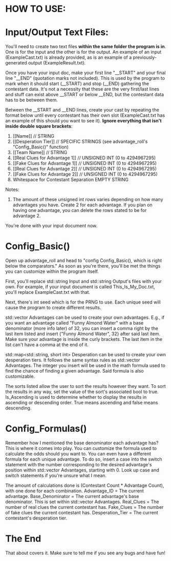 # HOW TO USE:

# Input/Output Text Files:

You'll need to create two text files **within the same folder the program is in**. One is for the input and the other is for the output. An example of an input (ExampleCast.txt) is already provided, as is an example of a previously-generated output (ExampleResult.txt).

Once you have your input doc, make your first line "__START" and your final line "__END" (quotation marks not included). This is used by the program to mark when it should start (__START) and stop (__END) gathering the contestant data. It's not a necessity that these are the very first/last lines and stuff can exist above __START or below __END, but the contestant data has to be between them.

Between the __START and __END lines, create your cast by repeating the format below until every contestant has their own slot (ExampleCast.txt has an example of this should you want to see it). **Ignore everything that isn't inside double square brackets**:

1. [[Name]] // STRING
2. [[Desperation Tier]] // SPECIFIC STRINGS (see advantage_roll's "Config_Basic()" function)
3. [[Team Name]] // STRING
4. [[Real Clues for Advantage 1]] // UNSIGNED INT (0 to 4294967295)
5. [[Fake Clues for Advantage 1]] // UNSIGNED INT (0 to 4294967295)
6. [[Real Clues for Advantage 2]] // UNSIGNED INT (0 to 4294967295)
7. [[Fake Clues for Advantage 2]] // UNSIGNED INT (0 to 4294967295)
8. Whitespace for Contestant Separation    EMPTY STRING

Notes:
1. The amount of these unsigned int rows varies depending on how many advantages you have. Create 2 for each advantage. If you plan on having one advantage, you can delete the rows stated to be for advantage 2.

You're done with your input document now.


# Config_Basic()

Open up advantage_roll and head to "config Config_Basic(), which is right below the comparators." As soon as you're there, you'll be met the things you can customize within the program itself.

First, you'll replace std::string Input and std::string Output's files with your own. For example, if your input document is called This_Is_My_Doc.txt, you'll replace ExampleCast.txt with that.

Next, there's int seed which is for the PRNG to use. Each unique seed will cause the program to create different results.

std::vector<Advantage> Advantages can be used to create your own advantages. E.g., if you want an advantage called "Funny Almond Water" with a base denominator (more info later) of 32, you can insert a comma right by the last item listed and insert {"Funny Almond Water", 32} after said last item. Make sure your advantage is inside the curly brackets. The last item in the list can't have a comma at the end of it.

std::map<std::string, short int> Desperation can be used to create your own desperation tiers. It follows the same syntax rules as std::vector<Advantage> Advantages. The integer you insert will be used in the math formula used to find the chance of finding a given advantage. Said formula is also customizable.

The sorts listed allow the user to sort the results however they want. To sort the results in any way, set the value of the sort's associated bool to true. Is_Ascending is used to determine whether to display the results in ascending or descending order. True means ascending and false means descending.


# Config_Formulas()

Remember how I mentioned the base denominator each advantage has? This is where it comes into play. You can customize the formula used to calculate the odds should you want to. You can even have a different formula for each unique advantage. To do so, insert a case into the switch statement with the number corresponding to the desired advantage's position within std::vector<Advantage> Advantages, starting with 0. Look up case and switch statements if you're unsure what I mean.

The amount of calculations done is (Contestant Count * Advantage Count), with one done for each combination.
Advantage_ID = The current advantage.
Base_Denominator = The current advantage's base denominator. This is set within std::vector<Advantage> Advantages.
Real_Clues = The number of real clues the current contestant has.
Fake_Clues = The number of fake clues the current contestant has.
Desperation_Tier = The current contestant's desperation tier.

# The End

That about covers it. Make sure to tell me if you see any bugs and have fun!
